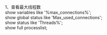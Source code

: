1、查看最大线程数  
show variables like '%max_connections%';  
show global status like 'Max_used_connections';  
show status like 'Threads%';  
show full processlist;  